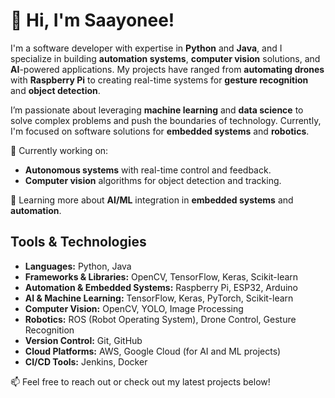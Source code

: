 <h1>👋 Hi, I'm Saayonee!</h1>

I'm a software developer with expertise in **Python** and **Java**, and I specialize in building **automation systems**, **computer vision** solutions, and **AI**-powered applications. My projects have ranged from **automating drones** with **Raspberry Pi** to creating real-time systems for **gesture recognition** and **object detection**.

I’m passionate about leveraging **machine learning** and **data science** to solve complex problems and push the boundaries of technology. Currently, I'm focused on software solutions for **embedded systems** and **robotics**.

🔭 Currently working on:
- **Autonomous systems** with real-time control and feedback.
- **Computer vision** algorithms for object detection and tracking.

🌱 Learning more about **AI/ML** integration in **embedded systems** and **automation**.

## Tools & Technologies

- **Languages:** Python, Java
- **Frameworks & Libraries:** OpenCV, TensorFlow, Keras, Scikit-learn
- **Automation & Embedded Systems:** Raspberry Pi, ESP32, Arduino
- **AI & Machine Learning:** TensorFlow, Keras, PyTorch, Scikit-learn
- **Computer Vision:** OpenCV, YOLO, Image Processing
- **Robotics:** ROS (Robot Operating System), Drone Control, Gesture Recognition
- **Version Control:** Git, GitHub
- **Cloud Platforms:** AWS, Google Cloud (for AI and ML projects)
- **CI/CD Tools:** Jenkins, Docker


📫 Feel free to reach out or check out my latest projects below!
